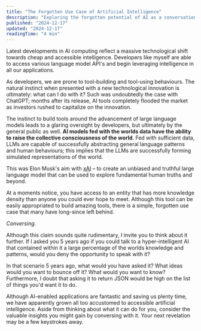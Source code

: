 ```yaml
---
title: "The Forgotten Use Case of Artificial Intelligence"
description: "Exploring the forgotten potential of AI as a conversational partner for intellectual discourse and knowledge exploration"
published: "2024-12-17"
updated: "2024-12-17"
readingTime: "4 min"
---
```


Latest developments in AI computing reflect a massive technological shift towards cheap and accessible intelligence. Developers like myself are able to access various language model API's and begin leveraging intelligence in all our applications.

As developers, we are prone to tool-building and tool-using behaviours. The natural instinct when presented with a new technological innovation is ultimately: what can I do with it? Such was undoubtedly the case with ChatGPT; months after its release, AI tools completely flooded the market as investors rushed to capitalize on the innovation.

The instinct to build tools around the advancement of large language models leads to a glaring oversight by developers, but ultimately by the general public as well. **AI models fed with the worlds data have the ability to raise the collective consciousness of the world**. Fed with sufficient data, LLMs are capable of successfully abstracting general language patterns and human behaviours; this implies that the LLMs are successfully forming simulated representations of the world.

This was Elon Musk's aim with [xAI](https://x.ai/) – to create an unbiased and truthful large language model that can be used to explore fundamental human truths and beyond.

At a moments notice, you have access to an entity that has more knowledge density than anyone you could ever hope to meet. Although this tool can be easily appropriated to build amazing tools, there is a simple, forgotten use case that many have long-since left behind.

_Conversing._

Although this claim sounds quite rudimentary, I invite you to think about it further. If I asked you 5 years ago if you could talk to a hyper-intelligent AI that contained within it a large percentage of the worlds knowledge and patterns, would you deny the opportunity to speak with it?

In that scenario 5 years ago, what would you have asked it? What ideas would you want to bounce off it? What would you want to know? Furthermore, I doubt that asking it to return JSON would be high on the list of things you'd want it to do.

Although AI-enabled applications are fantastic and saving us plenty time, we have apparently grown all too accustomed to accessible artificial intelligence. Aside from thinking about what it can do for you, consider the valuable insights you might gain by conversing with it. Your next revelation may be a few keystrokes away.